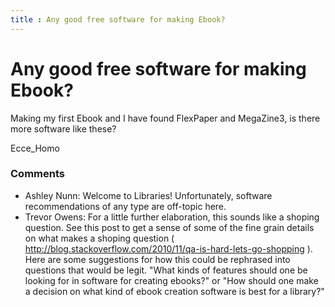 ```yaml
---
title : Any good free software for making Ebook?
---
```

Any good free software for making Ebook?
=====================
Making my first Ebook and I have found FlexPaper and MegaZine3, is there
more software like these?

Ecce_Homo

### Comments ###
* Ashley Nunn: Welcome to Libraries! Unfortunately, software recommendations of any
type are off-topic here.
* Trevor Owens: For a little further elaboration, this sounds like a shoping question.
See this post to get a sense of some of the fine grain details on what
makes a shoping question (
http://blog.stackoverflow.com/2010/11/qa-is-hard-lets-go-shopping ).
Here are some suggestions for how this could be rephrased into questions
that would be legit. "What kinds of features should one be looking for
in software for creating ebooks?" or "How should one make a decision on
what kind of ebook creation software is best for a library?"


